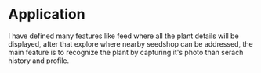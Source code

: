 # Application
I have defined many features like feed where all the plant details will be displayed, after that explore where nearby seedshop can be addressed, the main feature is to recognize the plant by capturing it's photo  than serach history and profile.
